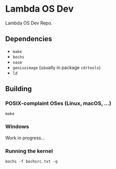 # Lambda OS Dev
Lambda OS Dev Repo.

## Dependencies
- `make`
- `bochs`
- `nasm`
- `genisoimage` (usually in package `cdrtools`)
- `ld`

## Building
### POSIX-complaint OSes (Linux, macOS, ...)
```shell
make
```

### Windows
Work in progress...

### Running the kernel
```shell
bochs -f bochsrc.txt -q
```
